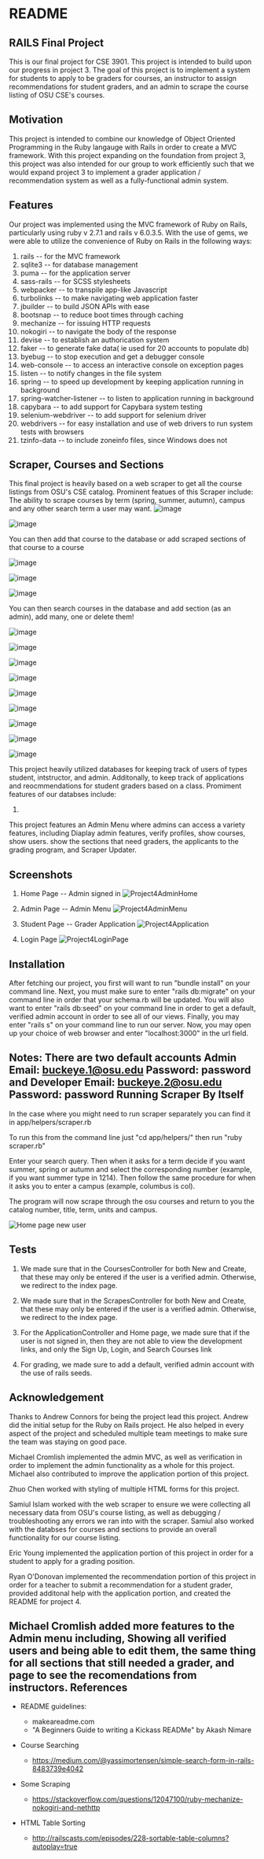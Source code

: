 # README


RAILS Final Project
-----------------------
This is our final project for CSE 3901. This project is intended to build upon our progress in project 3. The goal of this project is to implement
a system for students to apply to be graders for courses, an instructor to assign recommendations for student graders, and an admin to
scrape the course listing of OSU CSE's courses.

Motivation
-------------
This project is intended to combine our knowledge of Object Oriented Programming in the Ruby langauge
with Rails in order to create a MVC framework. With this project expanding on the foundation from project 3, this
project was also intended for our group to work efficiently such that we would expand project 3 to implement
a grader application / recommendation system as well as a fully-functional admin system.

Features
-----------
Our project was implemented using the MVC framework of Ruby on Rails, particularly using ruby v 2.7.1 and rails v 6.0.3.5.
With the use of gems, we were able to utilize the convenience of Ruby on Rails in the following ways:
1) rails                      -- for the MVC framework
2) sqlite3                    -- for database management
3) puma                       -- for the application server
4) sass-rails                 -- for SCSS stylesheets
5) webpacker                  -- to transpile app-like Javascript
6) turbolinks                 -- to make navigating web application faster
7) jbuilder                   -- to build JSON APIs with ease
8) bootsnap                   -- to reduce boot times through caching
9) mechanize                  -- for issuing HTTP requests
10) nokogiri                  -- to navigate the body of the response
11) devise                    -- to establish an authorication system
12) faker                     -- to generate fake data( ie used for 20 accounts to populate db)
13) byebug                    -- to stop execution and get a debugger console
14) web-console               -- to access an interactive console on exception pages
15) listen                    -- to notify changes in the file system
16) spring                    -- to speed up development by keeping application running in background
17) spring-watcher-listener   -- to listen to application running in background
18) capybara                  -- to add support for Capybara system testing
19) selenium-webdriver        -- to add support for selenium driver
20) webdrivers                -- for easy installation and use of web drivers to run system tests with browsers
21) tzinfo-data               -- to include zoneinfo files, since Windows does not

Scraper, Courses and Sections
-------
This final project is heavily based on a web scraper to get all the course listings from OSU's CSE catalog. Prominent featues of this Scraper include: The ability to scrape courses by term (spring, summer, autumn), campus and any other search term a user may want.
![image](https://user-images.githubusercontent.com/75758107/115470827-f2158e80-a204-11eb-8e31-4e397a6535a5.png)


![image](https://user-images.githubusercontent.com/75758107/115470914-16716b00-a205-11eb-905e-9ec2c41e0d7a.png)


You can then add that course to the database or add scraped sections of that course to a course


![image](https://user-images.githubusercontent.com/75758107/115471009-46b90980-a205-11eb-9994-d3c723fed013.png)


![image](https://user-images.githubusercontent.com/75758107/115471035-4fa9db00-a205-11eb-9fc4-5d9614d3831f.png)


![image](https://user-images.githubusercontent.com/75758107/115471356-d3fc5e00-a205-11eb-9bc4-c42cba552626.png)


You can then search courses in the database and add section (as an admin), add many, one or delete them!


![image](https://user-images.githubusercontent.com/75758107/115471420-f3938680-a205-11eb-96b4-1740e6286d45.png)


![image](https://user-images.githubusercontent.com/75758107/115471438-fc845800-a205-11eb-8345-ca67cba09653.png)


![image](https://user-images.githubusercontent.com/75758107/115471484-1160eb80-a206-11eb-901f-1d6fed3fe5ab.png)


![image](https://user-images.githubusercontent.com/75758107/115471501-16259f80-a206-11eb-80fc-1aaf2c6620c4.png)


![image](https://user-images.githubusercontent.com/75758107/115471528-1f167100-a206-11eb-8b27-2b6178ccd3d4.png)


![image](https://user-images.githubusercontent.com/75758107/115471543-250c5200-a206-11eb-8d4f-34c5fdfaf6f0.png)


![image](https://user-images.githubusercontent.com/75758107/115471588-36edf500-a206-11eb-985c-8c9fcba47726.png)


![image](https://user-images.githubusercontent.com/75758107/115471665-59800e00-a206-11eb-8609-6f76f423ddb7.png)


![image](https://user-images.githubusercontent.com/75758107/115471792-8a604300-a206-11eb-9d59-d9983642af04.png)


This project heavily utilized databases for keeping track of users of types student, intstructor, and admin. Additonally, to keep track of applications and reocmmendations for student graders based on a class. Promiment features of our databses include:

1)

This project features an Admin Menu where admins can access a variety features, including Diaplay admin features, verify profiles, show courses, show users. show the sections that need graders, the applicants to the grading program, and Scraper Updater.

Screenshots
----------
1) Home Page -- Admin signed in
![Project4AdminHome](https://user-images.githubusercontent.com/77405607/115470665-ab279900-a204-11eb-80cd-082944d3023a.JPG)

2) Admin Page -- Admin Menu
![Project4AdminMenu](https://user-images.githubusercontent.com/77405607/115471313-c2b35180-a205-11eb-8030-cc6b62476d48.JPG)

3) Student Page -- Grader Application
![Project4Application](https://user-images.githubusercontent.com/77405607/115471377-deb6f300-a205-11eb-8b5e-9bec80e4c968.JPG)

4) Login Page
![Project4LoginPage](https://user-images.githubusercontent.com/77405607/115471432-f9896780-a205-11eb-8df2-466cd4fbc10d.JPG)

Installation
-------------
After fetching our project, you first will want to run "bundle install" on your command line.
Next, you must make sure to enter "rails db:migrate" on your command line in order that your schema.rb will be updated.
You will also want to enter "rails db:seed" on your command line in order to get a default, verified admin account in order to see all of our views.
Finally, you may enter "rails s" on your command line to run our server.
Now, you may open up your choice of web browser and enter "localhost:3000" in the url field.

Notes: There are two default accounts Admin Email: buckeye.1@osu.edu Password: password and Developer Email: buckeye.2@osu.edu Password: password
Running Scraper By Itself
--------------------------
In the case where you might need to run scraper separately you can find it in app/helpers/scraper.rb

To run this from the command line just "cd app/helpers/" then run "ruby scraper.rb"

Enter your search query. Then when it asks for a term decide if you want summer, spring or autumn and select the corresponding number (example, if you want summer type in 1214).
Then follow the same procedure for when it asks you to enter a campus (example, columbus is col).

The program will now scrape through the osu courses and return to you the catalog number, title, term, units and campus.

![Home page new user](https://i.imgur.com/suSf2YL.png)

Tests
------

1) We made sure that in the CoursesController for both New and Create, that these may only be entered if the user is a verified admin. Otherwise, we redirect to the index page.


2) We made sure that in the ScrapesController for both New and Create, that these may only be entered if the user is a verified admin. Otherwise, we redirect to the index page.

3) For the ApplicationController and Home page, we made sure that if the user is not signed in, then they are not able to view the development links, and only the Sign Up, Login, and Search Courses link

4) For grading, we made sure to add a default, verified admin account with the use of rails seeds.


Acknowledgement
---------

Thanks to Andrew Connors for being the project lead this project. Andrew did the initial setup for the Ruby on Rails project.
He also helped in every aspect of the project and scheduled multiple team meetings to make sure the team was staying on good pace.

Michael Cromlish implemented the admin MVC, as well as verification in order to implement the admin functionality as a whole for this project. Michael also contributed to improve the application portion of this project.

Zhuo Chen worked with styling of multiple HTML forms for this project.

Samiul Islam worked with the web scraper to ensure we were collecting all necessary data from OSU's course listing,
as well as debugging / troubleshooting any errors we ran into with the scraper. Samiul also worked with the databses for courses and sections
to provide an overall functionality for our course listing.

Eric Young implemented the application portion of this project in order for a student to apply for a grading position.

Ryan O'Donovan implemented the recommendation portion of this project in order for a teacher to submit a recommendation for a student grader, provided additonal help
with the application portion, and created the README for project 4.

Michael Cromlish added more features to the Admin menu including, Showing all verified users and being able to edit them, the same thing for all sections that still needed a grader, and page to see the recomendations from instructors.
References
----------
- README guidelines:
    -  makeareadme.com
    -  "A Beginners Guide to writing a Kickass READMe" by Akash Nimare

- Course Searching
    - https://medium.com/@yassimortensen/simple-search-form-in-rails-8483739e4042
 - Some Scraping
     - https://stackoverflow.com/questions/12047100/ruby-mechanize-nokogiri-and-nethttp
- HTML Table Sorting
	- http://railscasts.com/episodes/228-sortable-table-columns?autoplay=true
